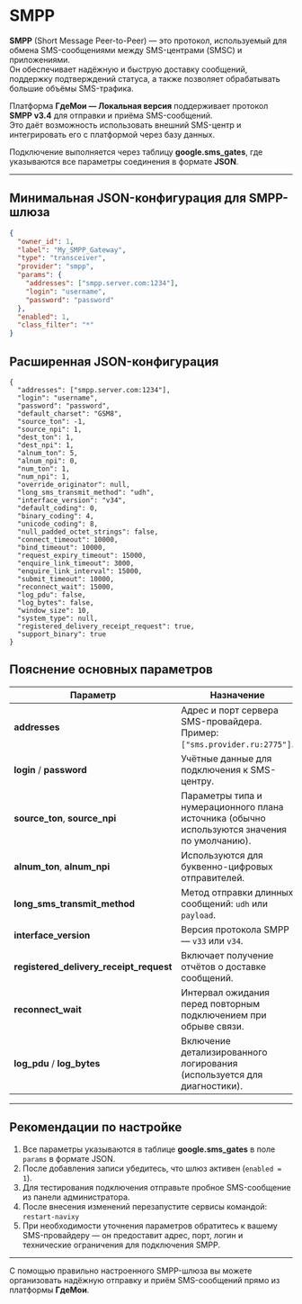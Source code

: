 # SMPP

**SMPP** (Short Message Peer-to-Peer) — это протокол, используемый для обмена SMS-сообщениями между SMS-центрами (SMSC) и приложениями.  
Он обеспечивает надёжную и быструю доставку сообщений, поддержку подтверждений статуса, а также позволяет обрабатывать большие объёмы SMS-трафика.

Платформа **ГдеМои — Локальная версия** поддерживает протокол **SMPP v3.4** для отправки и приёма SMS-сообщений.  
Это даёт возможность использовать внешний SMS-центр и интегрировать его с платформой через базу данных.

Подключение выполняется через таблицу **google.sms_gates**, где указываются все параметры соединения в формате **JSON**.

---

## Минимальная JSON-конфигурация для SMPP-шлюза

```json
{
  "owner_id": 1,
  "label": "My_SMPP_Gateway",
  "type": "transceiver",
  "provider": "smpp",
  "params": {
    "addresses": ["smpp.server.com:1234"],
    "login": "username",
    "password": "password"
  },
  "enabled": 1,
  "class_filter": "*"
}
```

## Расширенная JSON-конфигурация
```
{
  "addresses": ["smpp.server.com:1234"],
  "login": "username",
  "password": "password",
  "default_charset": "GSM8",
  "source_ton": -1,
  "source_npi": 1,
  "dest_ton": 1,
  "dest_npi": 1,
  "alnum_ton": 5,
  "alnum_npi": 0,
  "num_ton": 1,
  "num_npi": 1,
  "override_originator": null,
  "long_sms_transmit_method": "udh",
  "interface_version": "v34",
  "default_coding": 0,
  "binary_coding": 4,
  "unicode_coding": 8,
  "null_padded_octet_strings": false,
  "connect_timeout": 10000,
  "bind_timeout": 10000,
  "request_expiry_timeout": 15000,
  "enquire_link_timeout": 3000,
  "enquire_link_interval": 15000,
  "submit_timeout": 10000,
  "reconnect_wait": 15000,
  "log_pdu": false,
  "log_bytes": false,
  "window_size": 10,
  "system_type": null,
  "registered_delivery_receipt_request": true,
  "support_binary": true
}
```

## Пояснение основных параметров

| Параметр | Назначение |
|-----------|------------|
| **addresses** | Адрес и порт сервера SMS-провайдера. Пример: `["sms.provider.ru:2775"]`. |
| **login** / **password** | Учётные данные для подключения к SMS-центру. |
| **source_ton**, **source_npi** | Параметры типа и нумерационного плана источника (обычно используются значения по умолчанию). |
| **alnum_ton**, **alnum_npi** | Используются для буквенно-цифровых отправителей. |
| **long_sms_transmit_method** | Метод отправки длинных сообщений: `udh` или `payload`. |
| **interface_version** | Версия протокола SMPP — `v33` или `v34`. |
| **registered_delivery_receipt_request** | Включает получение отчётов о доставке сообщений. |
| **reconnect_wait** | Интервал ожидания перед повторным подключением при обрыве связи. |
| **log_pdu** / **log_bytes** | Включение детализированного логирования (используется для диагностики). |

---

## Рекомендации по настройке

1. Все параметры указываются в таблице **google.sms_gates** в поле `params` в формате JSON.  
2. После добавления записи убедитесь, что шлюз активен (`enabled = 1`).  
3. Для тестирования подключения отправьте пробное SMS-сообщение из панели администратора.  
4. После внесения изменений перезапустите сервисы командой: `restart-navixy`
5. При необходимости уточнения параметров обратитесь к вашему SMS-провайдеру — он предоставит адрес, порт, логин и технические ограничения для подключения SMPP.

---

С помощью правильно настроенного SMPP-шлюза вы можете организовать надёжную отправку и приём SMS-сообщений прямо из платформы **ГдеМои**.

